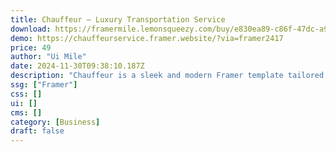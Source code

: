 ```yaml
---
title: Chauffeur — Luxury Transportation Service
download: https://framermile.lemonsqueezy.com/buy/e830ea89-c86f-47dc-a991-6c8f72330293
demo: https://chauffeurservice.framer.website/?via=framer2417
price: 49
author: "Ui Mile"
date: 2024-11-30T09:38:10.187Z
description: "Chauffeur is a sleek and modern Framer template tailored for luxury transportation services. With a refined design, smooth animations, and integrated CMS, it provides an effortless way to showcase your fleet, services, and client testimonials. Perfect for high"
ssg: ["Framer"]
css: []
ui: []
cms: []
category: [Business]
draft: false
---
```

